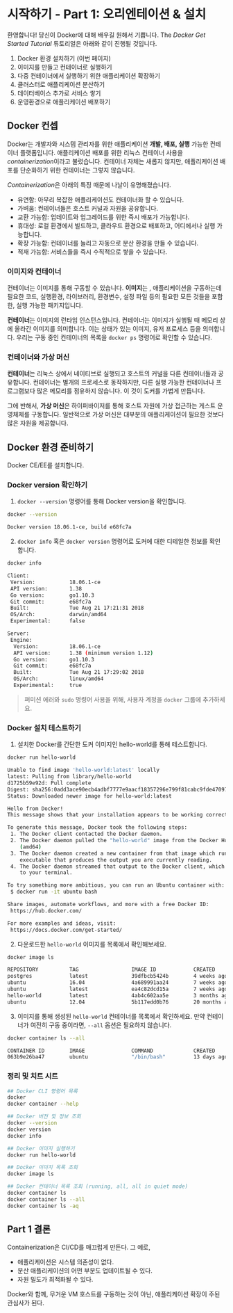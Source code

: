 # 시작하기 - Part 1: 오리엔테이션 & 설치

환영합니다! 당신이 Docker에 대해 배우길 원해서 기쁩니다. The *Docker Get Started Tutorial* 튜토리얼은 아래와 같이 진행될 것입니다.

1. Docker 환경 설치하기 (이번 페이지)
1. 이미지를 만들고 컨테이너로 실행하기
1. 다중 컨테이너에서 실행하기 위한 애플리케이션 확장하기
1. 클러스터로 애플리케이션 분산하기
1. 데이터베이스 추가로 서비스 쌓기
1. 운영환경으로 애플리케이션 배포하기

## Docker 컨셉

Docker는 개발자와 시스템 관리자를 위한 애플리케이션 **개발, 배포, 실행** 가능한 컨테이너 플랫폼입니다. 애플리케이션 배포를 위한 리눅스 컨테이너 사용을 *containerization*이라고 불렀습니다. 컨테이너 자체는 새롭지 않지만, 애플리케이션 배포를 단순화하기 위한 컨테이너는 그렇지 않습니다.

*Containerization*은 아래의 특징 때문에 나날이 유명해졌습니다.

* 유연함: 아무리 복잡한 애플리케이션도 컨테이너화 할 수 있습니다.
* 가벼움: 컨테이너들은 호스트 커널과 자원을 공유합니다.
* 교환 가능함: 업데이트와 업그레이드를 위한 즉시 배포가 가능합니다.
* 휴대성: 로컬 환경에서 빌드하고, 클라우드 환경으로 배포하고, 어디에서나 실행 가능합니다.
* 확장 가능함: 컨테이너를 늘리고 자동으로 분산 환경을 만들 수 있습니다.
* 적재 가능함: 서비스들을 즉시 수직적으로 쌓을 수 있습니다.

### 이미지와 컨테이너

컨테이너는 이미지를 통해 구동할 수 있습니다. **이미지**는 , 애플리케이션을 구동하는데 필요한 코드, 실행환경, 라이브러리, 환경변수, 설정 파일 등의 필요한 모든 것들을 포함한, 실행 가능한 패키지입니다.

**컨테이너**는 이미지의 런타임 인스턴스입니다. 컨테이너는 이미지가 실행될 때 메모리 상에 올라간 이미지를 의미합니다. 이는 상태가 있는 이미지, 유저 프로세스 등을 의미합니다. 우리는 구동 중인 컨테이너의 목록을 `docker ps` 명령어로 확인할 수 있습니다.

### 컨테이너와 가상 머신

**컨테이너**는 리눅스 상에서 네이티브로 실행되고 호스트의 커널을 다른 컨테이너들과 공유합니다. 컨테이너는 별개의 프로세스로 동작하지만, 다른 실행 가능한 컨테이너나 프로그램보다 많은 메모리를 점유하지 않습니다. 이 것이 도커를 가볍게 만듭니다.

그에 반해서, **가상 머신**은 하이퍼바이저를 통해 호스트 자원에 가상 접근하는 게스트 운영체제를 구동합니다. 일반적으로 가상 머신은 대부분의 애플리케이션이 필요한 것보다 많은 자원을 제공합니다.

## Docker 환경 준비하기

Docker CE/EE를 설치합니다.

### Docker version 확인하기

1. `docker --version` 명령어를 통해 Docker version을 확인합니다.

```sh
docker --version

Docker version 18.06.1-ce, build e68fc7a
```

2. `docker info` 혹은 `docker version` 명령어로 도커에 대한 디테일한 정보를 확인합니다.

```sh
docker info

Client:
 Version:           18.06.1-ce
 API version:       1.38
 Go version:        go1.10.3
 Git commit:        e68fc7a
 Built:             Tue Aug 21 17:21:31 2018
 OS/Arch:           darwin/amd64
 Experimental:      false

Server:
 Engine:
  Version:          18.06.1-ce
  API version:      1.38 (minimum version 1.12)
  Go version:       go1.10.3
  Git commit:       e68fc7a
  Built:            Tue Aug 21 17:29:02 2018
  OS/Arch:          linux/amd64
  Experimental:     true
```

> 퍼미션 에러와 `sudo` 명령어 사용을 위해, 사용자 계정을 `docker` 그룹에 추가하세요.

### Docker 설치 테스트하기

1. 설치한 Docker를 간단한 도커 이미지인 hello-world를 통해 테스트합니다.

```sh
docker run hello-world

Unable to find image 'hello-world:latest' locally
latest: Pulling from library/hello-world
d1725b59e92d: Pull complete
Digest: sha256:0add3ace90ecb4adbf7777e9aacf18357296e799f81cabc9fde470971e499788
Status: Downloaded newer image for hello-world:latest

Hello from Docker!
This message shows that your installation appears to be working correctly.

To generate this message, Docker took the following steps:
 1. The Docker client contacted the Docker daemon.
 2. The Docker daemon pulled the "hello-world" image from the Docker Hub.
    (amd64)
 3. The Docker daemon created a new container from that image which runs the
    executable that produces the output you are currently reading.
 4. The Docker daemon streamed that output to the Docker client, which sent it
    to your terminal.

To try something more ambitious, you can run an Ubuntu container with:
 $ docker run -it ubuntu bash

Share images, automate workflows, and more with a free Docker ID:
 https://hub.docker.com/

For more examples and ideas, visit:
 https://docs.docker.com/get-started/
 ```

2. 다운로드한 `hello-world` 이미지를 목록에서 확인해보세요.

 ```sh
 docker image ls

REPOSITORY          TAG                 IMAGE ID            CREATED             SIZE
postgres            latest              39dfbcb5424b        4 weeks ago         311MB
ubuntu              16.04               4a689991aa24        7 weeks ago         116MB
ubuntu              latest              ea4c82dcd15a        7 weeks ago         85.8MB
hello-world         latest              4ab4c602aa5e        3 months ago        1.84kB
ubuntu              12.04               5b117edd0b76        20 months ago       104MB
 ```

 3. 이미지를 통해 생성된 `hello-world` 컨테이너를 목록에서 확인하세요. 만약 컨테이너가 여전히 구동 중이라면, `--all` 옵션은 필요하지 않습니다.

```sh
docker container ls --all

CONTAINER ID        IMAGE               COMMAND             CREATED             STATUS              PORTS               NAMES
063b9e26ba47        ubuntu              "/bin/bash"         13 days ago         Up 13 days                              brave_liskov
```

### 정리 및 치트 시트

```sh
## Docker CLI 명령어 목록
docker
docker container --help

## Docker 버전 및 정보 조회
docker --version
docker version
docker info

## Docker 이미지 실행하기
docker run hello-world

## Docker 이미지 목록 조회
docker image ls

## Docker 컨테이너 목록 조회 (running, all, all in quiet mode)
docker container ls
docker container ls --all
docker container ls -aq
```

## Part 1 결론

Containerization은 CI/CD를 매끄럽게 만든다. 그 예로,

* 애플리케이션은 시스템 의존성이 없다.
* 분산 애플리케이션의 어떤 부분도 업데이트될 수 있다.
* 자원 밀도가 최적화될 수 있다.

Docker와 함께, 무거운 VM 호스트를 구동하는 것이 아닌, 애플리케이션 확장이 주된 관심사가 된다.
